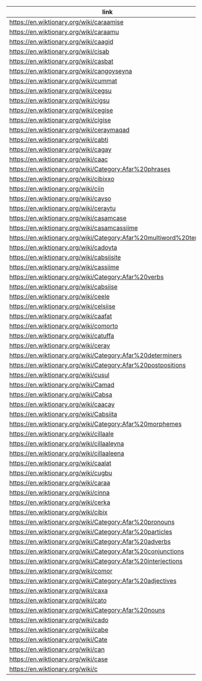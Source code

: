 |link|
|----|
|https://en.wiktionary.org/wiki/caraamise|
|https://en.wiktionary.org/wiki/caraamu|
|https://en.wiktionary.org/wiki/caagid|
|https://en.wiktionary.org/wiki/cisab|
|https://en.wiktionary.org/wiki/casbat|
|https://en.wiktionary.org/wiki/cangoyseyna|
|https://en.wiktionary.org/wiki/cummat|
|https://en.wiktionary.org/wiki/cegsu|
|https://en.wiktionary.org/wiki/cigsu|
|https://en.wiktionary.org/wiki/cegise|
|https://en.wiktionary.org/wiki/cigise|
|https://en.wiktionary.org/wiki/ceraymaqad|
|https://en.wiktionary.org/wiki/cabti|
|https://en.wiktionary.org/wiki/cagay|
|https://en.wiktionary.org/wiki/caac|
|https://en.wiktionary.org/wiki/Category:Afar%20phrases|
|https://en.wiktionary.org/wiki/cibixxo|
|https://en.wiktionary.org/wiki/ciin|
|https://en.wiktionary.org/wiki/cayso|
|https://en.wiktionary.org/wiki/ceraytu|
|https://en.wiktionary.org/wiki/casamcase|
|https://en.wiktionary.org/wiki/casamcassiime|
|https://en.wiktionary.org/wiki/Category:Afar%20multiword%20terms|
|https://en.wiktionary.org/wiki/cadoyta|
|https://en.wiktionary.org/wiki/cabsiisite|
|https://en.wiktionary.org/wiki/cassiime|
|https://en.wiktionary.org/wiki/Category:Afar%20verbs|
|https://en.wiktionary.org/wiki/cabsiise|
|https://en.wiktionary.org/wiki/ceele|
|https://en.wiktionary.org/wiki/celsiise|
|https://en.wiktionary.org/wiki/caafat|
|https://en.wiktionary.org/wiki/comorto|
|https://en.wiktionary.org/wiki/catuffa|
|https://en.wiktionary.org/wiki/ceray|
|https://en.wiktionary.org/wiki/Category:Afar%20determiners|
|https://en.wiktionary.org/wiki/Category:Afar%20postpositions|
|https://en.wiktionary.org/wiki/cusul|
|https://en.wiktionary.org/wiki/Camad|
|https://en.wiktionary.org/wiki/Cabsa|
|https://en.wiktionary.org/wiki/caacay|
|https://en.wiktionary.org/wiki/Cabsiita|
|https://en.wiktionary.org/wiki/Category:Afar%20morphemes|
|https://en.wiktionary.org/wiki/cillaale|
|https://en.wiktionary.org/wiki/cillaaleyna|
|https://en.wiktionary.org/wiki/cillaaleena|
|https://en.wiktionary.org/wiki/caalat|
|https://en.wiktionary.org/wiki/cugbu|
|https://en.wiktionary.org/wiki/caraa|
|https://en.wiktionary.org/wiki/cinna|
|https://en.wiktionary.org/wiki/cerka|
|https://en.wiktionary.org/wiki/cibix|
|https://en.wiktionary.org/wiki/Category:Afar%20pronouns|
|https://en.wiktionary.org/wiki/Category:Afar%20particles|
|https://en.wiktionary.org/wiki/Category:Afar%20adverbs|
|https://en.wiktionary.org/wiki/Category:Afar%20conjunctions|
|https://en.wiktionary.org/wiki/Category:Afar%20interjections|
|https://en.wiktionary.org/wiki/comor|
|https://en.wiktionary.org/wiki/Category:Afar%20adjectives|
|https://en.wiktionary.org/wiki/caxa|
|https://en.wiktionary.org/wiki/cato|
|https://en.wiktionary.org/wiki/Category:Afar%20nouns|
|https://en.wiktionary.org/wiki/cado|
|https://en.wiktionary.org/wiki/cabe|
|https://en.wiktionary.org/wiki/Cate|
|https://en.wiktionary.org/wiki/can|
|https://en.wiktionary.org/wiki/case|
|https://en.wiktionary.org/wiki/c|
